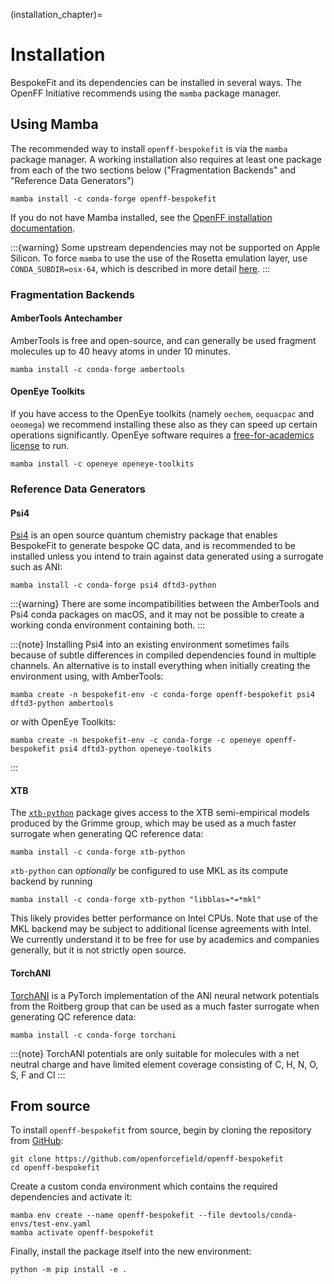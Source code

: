 (installation_chapter)=
# Installation

BespokeFit and its dependencies can be installed in several ways. The OpenFF Initiative recommends using the `mamba` package manager.

## Using Mamba

The recommended way to install `openff-bespokefit` is via the `mamba` package
manager. A working installation also requires at least one package from each of
the two sections below ("Fragmentation Backends" and "Reference Data
Generators")

```shell
mamba install -c conda-forge openff-bespokefit
```

If you do not have Mamba installed, see the [OpenFF installation documentation](openff.docs:install).

:::{warning}
Some upstream dependencies may not be supported on Apple Silicon. To force `mamba` to use the use of the Rosetta emulation layer, use `CONDA_SUBDIR=osx-64`, which is described in more detail [here](https://docs.openforcefield.org/en/latest/install.html#openff-on-apple-silicon-and-arm).
:::

### Fragmentation Backends

#### AmberTools Antechamber

AmberTools is free and open-source, and can generally be used fragment molecules up to 40 heavy atoms in under 
10 minutes.

```shell
mamba install -c conda-forge ambertools
````

#### OpenEye Toolkits

If you have access to the OpenEye toolkits (namely `oechem`, `oequacpac` and `oeomega`) we recommend installing
these also as they can speed up certain operations significantly. OpenEye software requires a 
[free-for-academics license] to run.

```shell
mamba install -c openeye openeye-toolkits
```

[free-for-academics license]: https://www.eyesopen.com/academic-licensing

### Reference Data Generators

#### Psi4

[Psi4] is an open source quantum chemistry package that enables BespokeFit to generate bespoke QC data, and is 
recommended to be installed unless you intend to train against data generated using a surrogate such as ANI:

```shell
mamba install -c conda-forge psi4 dftd3-python
```

[Psi4]: https://psicode.org/

:::{warning}
There are some incompatibilities between the AmberTools and Psi4 conda packages on macOS, and it may not be possible to create a working conda environment containing both.
:::

:::{note}
Installing Psi4 into an existing environment sometimes fails because of subtle differences in
compiled dependencies found in multiple channels. An alternative is to install everything when
initially creating the environment using, with AmberTools:

```shell
mamba create -n bespokefit-env -c conda-forge openff-bespokefit psi4 dftd3-python ambertools
```

or with OpenEye Toolkits:

```shell
mamba create -n bespokefit-env -c conda-forge -c openeye openff-bespokefit psi4 dftd3-python openeye-toolkits
```

:::

#### XTB

The [`xtb-python`] package gives access to the XTB semi-empirical models produced by the Grimme group, which may be
used as a much faster surrogate when generating QC reference data:

```shell
mamba install -c conda-forge xtb-python
```

[`xtb-python`]: https://github.com/grimme-lab/xtb-python

`xtb-python` can _optionally_ be configured to use MKL as its compute backend by running

```shell
mamba install -c conda-forge xtb-python "libblas=*=*mkl"
```

This likely provides better performance on Intel CPUs. Note that use of the MKL backend may be subject to additional
license agreements with Intel. We currently understand it to be free for use by academics and companies generally, but
it is not strictly open source.


#### TorchANI

[TorchANI] is a PyTorch implementation of the ANI neural network potentials from the Roitberg group that can be used as 
a much faster surrogate when generating QC reference data:

```shell
mamba install -c conda-forge torchani
```

:::{note}
TorchANI potentials are only suitable for molecules with a net neutral charge and have limited element coverage 
consisting of C, H, N, O, S, F and Cl
:::

[TorchANI]: https://github.com/aiqm/torchani

## From source

To install `openff-bespokefit` from source, begin by cloning the repository from 
[GitHub](https://github.com/openforcefield/openff-bespokefit):

```shell
git clone https://github.com/openforcefield/openff-bespokefit
cd openff-bespokefit
```

Create a custom conda environment which contains the required dependencies and activate it:

```shell
mamba env create --name openff-bespokefit --file devtools/conda-envs/test-env.yaml
mamba activate openff-bespokefit
```

Finally, install the package itself into the new environment:

```shell
python -m pip install -e .
```
